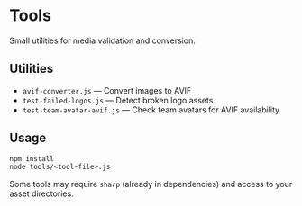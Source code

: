 # Tools

Small utilities for media validation and conversion.

## Utilities

- `avif-converter.js` — Convert images to AVIF
- `test-failed-logos.js` — Detect broken logo assets
- `test-team-avatar-avif.js` — Check team avatars for AVIF availability

## Usage

```bash
npm install
node tools/<tool-file>.js
```

Some tools may require `sharp` (already in dependencies) and access to your asset directories.



